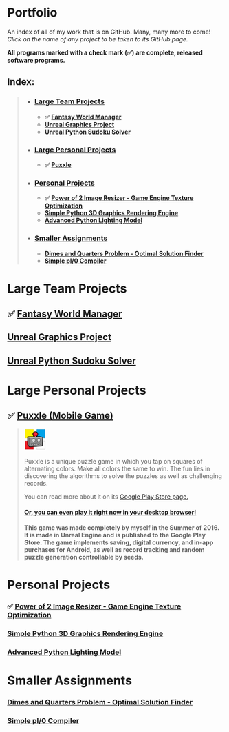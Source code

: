 # Portfolio
An index of all of my work that is on GitHub. Many, many more to come! *Click on the name of any project to be taken to its GitHub page.*

**All programs marked with a check mark (:white_check_mark:) are complete, released software programs.**

## Index:
> * ### **[Large Team Projects](#large-team-projects)**
>   * **:white_check_mark: [Fantasy World Manager](#white_check_mark-fantasy-world-manager)**
>   * **[Unreal Graphics Project](#unreal-graphics-project)**
>   * **[Unreal Python Sudoku Solver](#unreal-python-sudoku-solver)**
> * ### **[Large Personal Projects](#large-personal-projects)**
>   * **:white_check_mark: [Puxxle](#white_check_mark-puxxle)**
> * ### **[Personal Projects](#personal-projects)**
>   * **:white_check_mark: [Power of 2 Image Resizer - Game Engine Texture Optimization](#white_check_mark-power-of-2-image-resizer---game-engine-texture-optimization)**
>   * **[Simple Python 3D Graphics Rendering Engine](#simple-python-3d-graphics-rendering-engine)**
>   * **[Advanced Python Lighting Model](#advanced-python-lighting-model)**
> * ### **[Smaller Assignments](#smaller-assignments)**
>   * **[Dimes and Quarters Problem - Optimal Solution Finder](#dimes-and-quarters-problem---optimal-solution-finder)**
>   * **[Simple pl/0 Compiler](#simple-pl0-compiler)**


# Large Team Projects

## :white_check_mark: [Fantasy World Manager](https://github.com/ForJ-Latech/fwm)
## [Unreal Graphics Project](https://github.com/RyanAWalters/UnrealGraphicsProject)
## [Unreal Python Sudoku Solver](https://github.com/RyanAWalters/UnrealPythonSudokuSolver)

# Large Personal Projects

## :white_check_mark: [Puxxle (Mobile Game)](https://github.com/RyanAWalters/Puxxle)
>
><p align="left"><img src="https://github.com/RyanAWalters/Puxxle/raw/master/img/icon.webp" width=50></p> 
>
> Puxxle is a unique puzzle game in which you tap on squares of alternating colors. Make all colors the same to win. The fun lies in discovering the algorithms to solve the puzzles as well as challenging records.  
>
> You can read more about it on its [Google Play Store page.](https://play.google.com/store/apps/details?id=com.illiquid.puzzle)
>
> #### [Or, you can even play it right now in your desktop browser!](https://ryanawalters.github.io/Puxxle/)
>
>
> **This game was made completely by myself in the Summer of 2016. It is made in Unreal Engine and is published to the Google Play Store. The game implements saving, digital currency, and in-app purchases for Android, as well as record tracking and random puzzle generation controllable by seeds.**
>

# Personal Projects

### :white_check_mark: [Power of 2 Image Resizer - Game Engine Texture Optimization](https://github.com/RyanAWalters/PowerOf2ImageResizer)
### [Simple Python 3D Graphics Rendering Engine](https://github.com/RyanAWalters/SimplePython3DGraphicsEngine)
### [Advanced Python Lighting Model](https://github.com/RyanAWalters/PythonAdvancedLightingModeling)

# Smaller Assignments

### [Dimes and Quarters Problem - Optimal Solution Finder](https://github.com/RyanAWalters/DimesAndQuartersOptimizer)
### [Simple pl/0 Compiler](https://github.com/RyanAWalters/pl0-compiler)
